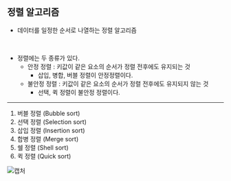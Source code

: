 ## 정렬 알고리즘

- 데이터를 일정한 순서로 나열하는 정렬 알고리즘

<br>

 - 정렬에는 두 종류가 있다.
   - 안정 정렬 : 키값이 같은 요소의 순서가 정렬 전후에도 유지되는 것
     - 삽입, 병합, 버블 정렬이 안정정렬이다.
   - 불안정 정렬 :  키값이 같은 요소의 순서가 정렬 전후에도 유지되지 않는 것
     - 선택, 퀵 정렬이 불안정 정렬이다.
---

1. 버블 정렬 (Bubble sort)
2. 선택 정렬 (Selection sort)
3. 삽입 정렬 (Insertion sort)
4. 합병 정렬 (Merge sort)
5. 쉘 정렬 (Shell sort)
6. 퀵 정렬 (Quick sort)


![캡처](https://github.com/xeropise/Java/assets/50399804/f6a5de3f-06d5-4427-9433-1a6dde6eecd1)

